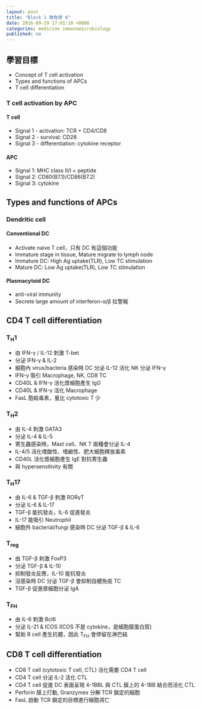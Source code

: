 ```yaml
---
layout: post
title: "Block 1 微免學 6"
date: 2016-09-29 17:01:10 +0800
categories: medicine immunomicrobiology
published: no
---
```

## 學習目標

* Concept of T cell activation
* Types and functions of APCs
* T cell differentiation

### T cell activation by APC

#### T cell

 * Signal 1 - activation: TCR + CD4/CD8
 * Signal 2 - survival: CD28
 * Signal 3 - differentiation: cytokine receptor

#### APC

 * Signal 1: MHC class II/I + peptide
 * Signal 2: CD80(B7.1)/CD86(B7.2)
 * Signal 3: cytokine

## Types and functions of APCs

### Dendritic cell

#### Conventional DC

 * Activate naive T cell，只有 DC 有這個功能
 * Immature stage in tissue, Mature migrate to lymph node
 * Immature DC: High Ag uptake(TLR), Low TC stimulation
 * Mature DC: Low Ag uptake(TLR), Low TC stimulation

#### Plasmacytoid DC

 * anti-viral immunity
 * Secrete large amount of interferon-&alpha;/&beta; 拉警報

## CD4 T cell differentiation

### T<sub>H</sub>1

 * 由 IFN-&gamma; / IL-12 刺激 T-bet
 * 分泌 IFN-&gamma; & IL-2
 * 細胞內 virus/bacteria 感染時 DC 分泌 IL-12 活化 NK 分泌 IFN-&gamma;
 * IFN-&gamma; 吸引 Macrophage, NK, CD8 TC
 * CD40L & IFN-&gamma; 活化漿細胞產生 IgG
 * CD40L & IFN-&gamma; 活化 Macrophage
 * FasL 胞殺毒素，量比 cytotoxic T 少

### T<sub>H</sub>2

 * 由 IL-4 刺激 GATA3
 * 分泌 IL-4 & IL-5
 * 寄生蟲感染時，Mast cell、NK T 兩種會分泌 IL-4
 * IL-4/5 活化嗜酸性、嗜鹼性、肥大細胞釋放毒素
 * CD40L 活化漿細胞產生 IgE 對抗寄生蟲
 * 與 hypersensitivity 有關

### T<sub>H</sub>17

 * 由 IL-6 & TGF-&beta; 刺激 ROR&gamma;T
 * 分泌 IL-6 & IL-17
 * TGF-&beta; 能抗發炎，IL-6 促進發炎
 * IL-17 能吸引 Neutrophil
 * 細胞外 bacterial/fungi 感染時 DC 分泌 TGF-&beta; & IL-6

### T<sub>reg</sub>

 * 由 TGF-&beta; 刺激 FoxP3
 * 分泌 TGF-&beta; & IL-10
 * 抑制發炎反應，IL-10 能抗發炎
 * 沒感染時 DC 分泌 TGF-&beta; 會抑制自體免疫 TC
 * TGF-&beta; 促進漿細胞分泌 IgA

### T<sub>FH</sub>

 * 由 IL-6 刺激 Bcl6
 * 分泌 IL-21 & ICOS (ICOS 不是 cytokine，是細胞膜蛋白質)
 * 幫助 B cell 產生抗體，因此 T<sub>FH</sub> 會停留在淋巴結

## CD8 T cell differentiation

 * CD8 T cell (cytotoxic T cell, CTL) 活化需要 CD4 T cell
 * CD4 T cell 分泌 IL-2 活化 CTL
 * CD4 T cell 促進 DC 表面呈現 4-1BBL 與 CTL 膜上的 4-1BB 結合而活化 CTL
 * Perforin 膜上打動, Granzymes 分解 TCR 鎖定的細胞
 * FasL 啟動 TCR 鎖定的目標進行細胞凋亡
